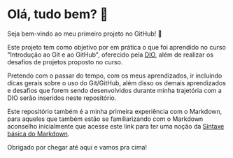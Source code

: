 # Olá, tudo bem? 🙋

Seja bem-vindo ao meu primeiro projeto no GitHub! 👋

Este projeto tem como objetivo por em prática o que foi aprendido no curso "Introdução ao Git e ao GitHub", oferecido pela [DIO](https://web.dio.me/home), além de realizar os desafios de projetos proposto no curso.

Pretendo com o passar do tempo, com os meus aprendizados, ir incluindo dicas gerais sobre o uso do Git/GitHub, além disso os demais aprendizados e desafios que forem sendo desenvolvidos durante minha trajetória com a DIO serão inseridos neste repositório.

Este repositório também é a minha primeira experiência com o Markdown, para aqueles que também estão se familiarizando com o Markdown aconselho inicialmente que acesse este link para ter uma noção da [Síntaxe básica do Markdown](https://www.markdownguide.org/basic-syntax/).

Obrigado por chegar até aqui e vamos pra cima!

